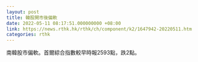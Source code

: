 ```yaml
---
layout: post
title: 韓股開市後偏軟
date: 2022-05-11 08:17:51.000000000 +08:00
link: https://news.rthk.hk/rthk/ch/component/k2/1647942-20220511.htm
categories: rthk
---
```


南韓股市偏軟。首爾綜合指數較早時報2593點，跌2點。

